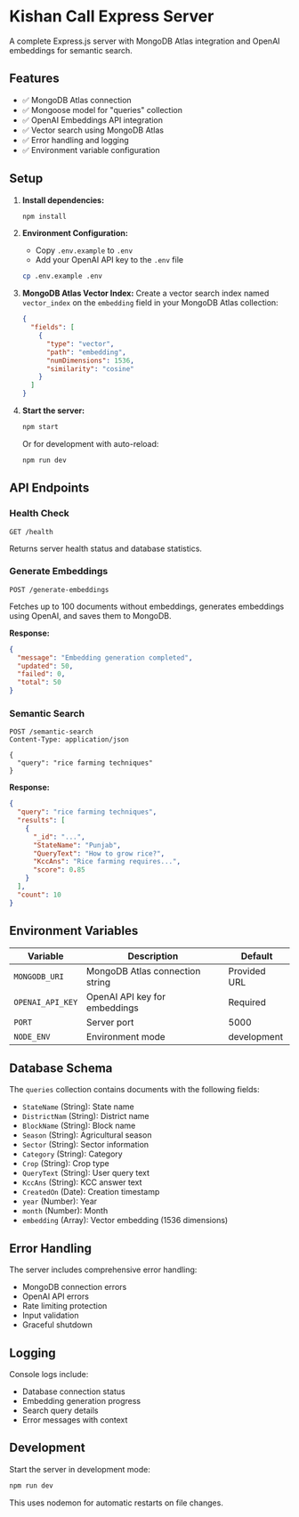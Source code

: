 # Kishan Call Express Server

A complete Express.js server with MongoDB Atlas integration and OpenAI embeddings for semantic search.

## Features

- ✅ MongoDB Atlas connection
- ✅ Mongoose model for "queries" collection
- ✅ OpenAI Embeddings API integration
- ✅ Vector search using MongoDB Atlas
- ✅ Error handling and logging
- ✅ Environment variable configuration

## Setup

1. **Install dependencies:**

   ```bash
   npm install
   ```

2. **Environment Configuration:**

   - Copy `.env.example` to `.env`
   - Add your OpenAI API key to the `.env` file

   ```bash
   cp .env.example .env
   ```

3. **MongoDB Atlas Vector Index:**
   Create a vector search index named `vector_index` on the `embedding` field in your MongoDB Atlas collection:

   ```json
   {
     "fields": [
       {
         "type": "vector",
         "path": "embedding",
         "numDimensions": 1536,
         "similarity": "cosine"
       }
     ]
   }
   ```

4. **Start the server:**

   ```bash
   npm start
   ```

   Or for development with auto-reload:

   ```bash
   npm run dev
   ```

## API Endpoints

### Health Check

```http
GET /health
```

Returns server health status and database statistics.

### Generate Embeddings

```http
POST /generate-embeddings
```

Fetches up to 100 documents without embeddings, generates embeddings using OpenAI, and saves them to MongoDB.

**Response:**

```json
{
  "message": "Embedding generation completed",
  "updated": 50,
  "failed": 0,
  "total": 50
}
```

### Semantic Search

```http
POST /semantic-search
Content-Type: application/json

{
  "query": "rice farming techniques"
}
```

**Response:**

```json
{
  "query": "rice farming techniques",
  "results": [
    {
      "_id": "...",
      "StateName": "Punjab",
      "QueryText": "How to grow rice?",
      "KccAns": "Rice farming requires...",
      "score": 0.85
    }
  ],
  "count": 10
}
```

## Environment Variables

| Variable         | Description                     | Default      |
| ---------------- | ------------------------------- | ------------ |
| `MONGODB_URI`    | MongoDB Atlas connection string | Provided URL |
| `OPENAI_API_KEY` | OpenAI API key for embeddings   | Required     |
| `PORT`           | Server port                     | 5000         |
| `NODE_ENV`       | Environment mode                | development  |

## Database Schema

The `queries` collection contains documents with the following fields:

- `StateName` (String): State name
- `DistrictNam` (String): District name
- `BlockName` (String): Block name
- `Season` (String): Agricultural season
- `Sector` (String): Sector information
- `Category` (String): Category
- `Crop` (String): Crop type
- `QueryText` (String): User query text
- `KccAns` (String): KCC answer text
- `CreatedOn` (Date): Creation timestamp
- `year` (Number): Year
- `month` (Number): Month
- `embedding` (Array): Vector embedding (1536 dimensions)

## Error Handling

The server includes comprehensive error handling:

- MongoDB connection errors
- OpenAI API errors
- Rate limiting protection
- Input validation
- Graceful shutdown

## Logging

Console logs include:

- Database connection status
- Embedding generation progress
- Search query details
- Error messages with context

## Development

Start the server in development mode:

```bash
npm run dev
```

This uses nodemon for automatic restarts on file changes.
